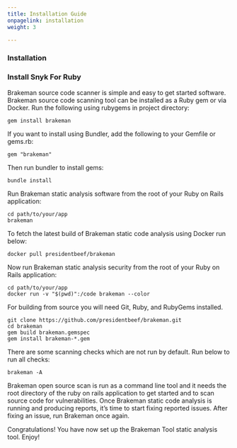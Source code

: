```yaml
---
title: Installation Guide
onpagelink: installation
weight: 3

---
```


### Installation

### Install Snyk For Ruby

Brakeman source code scanner is simple and easy to get started software. Brakeman source code scanning tool can be installed as a Ruby gem or via Docker. Run the following using rubygems in project directory:

    gem install brakeman

If you want to install using Bundler, add the following to your Gemfile or gems.rb:

    gem "brakeman"

Then run bundler to install gems:

    bundle install

Run Brakeman static analysis software from the root of your Ruby on Rails application:

    cd path/to/your/app
    brakeman 

To fetch the latest build of Brakeman static code analysis using Docker run below:

    docker pull presidentbeef/brakeman

Now run Brakeman static analysis security from the root of your Ruby on Rails application:

    cd path/to/your/app
    docker run -v "$(pwd)":/code brakeman --color

For building from source you will need Git, Ruby, and RubyGems installed.

    git clone https://github.com/presidentbeef/brakeman.git
    cd brakeman
    gem build brakeman.gemspec
    gem install brakeman-*.gem

There are some scanning checks which are not run by default. Run below to run all checks:

    brakeman -A

Brakeman open source scan is run as a command line tool and it needs the root directory of the ruby on rails application to get started and to scan source code for vulnerabilities. Once Brakeman static code analysis is running and producing reports, it’s time to start fixing reported issues. After fixing an issue, run Brakeman once again.

Congratulations! You have now set up the Brakeman Tool static analysis tool. Enjoy!